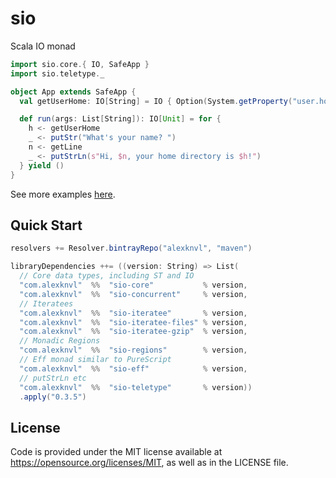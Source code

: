 # sio

Scala IO monad

```scala
import sio.core.{ IO, SafeApp }
import sio.teletype._

object App extends SafeApp {
  val getUserHome: IO[String] = IO { Option(System.getProperty("user.home")).get }

  def run(args: List[String]): IO[Unit] = for {
    h <- getUserHome
    _ <- putStr("What's your name? ")
    n <- getLine
    _ <- putStrLn(s"Hi, $n, your home directory is $h!")
  } yield ()
}
```

See more examples [here](https://github.com/alexknvl/sio/tree/master/example/src/main/scala).

## Quick Start
```scala
resolvers += Resolver.bintrayRepo("alexknvl", "maven")

libraryDependencies ++= ((version: String) => List(
  // Core data types, including ST and IO
  "com.alexknvl"  %%  "sio-core"           % version,
  "com.alexknvl"  %%  "sio-concurrent"     % version,
  // Iteratees
  "com.alexknvl"  %%  "sio-iteratee"       % version,
  "com.alexknvl"  %%  "sio-iteratee-files" % version,
  "com.alexknvl"  %%  "sio-iteratee-gzip"  % version,
  // Monadic Regions  
  "com.alexknvl"  %%  "sio-regions"        % version,
  // Eff monad similar to PureScript
  "com.alexknvl"  %%  "sio-eff"            % version,
  // putStrLn etc
  "com.alexknvl"  %%  "sio-teletype"       % version))
  .apply("0.3.5")
```

## License
Code is provided under the MIT license available at https://opensource.org/licenses/MIT,
as well as in the LICENSE file.
